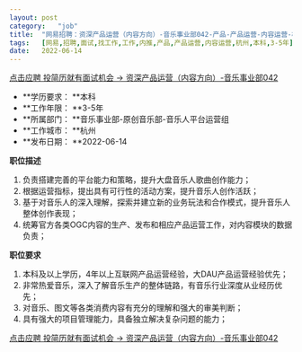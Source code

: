 ```yaml
---
layout:	post
category:	"job"
title:	"网易招聘：资深产品运营（内容方向）-音乐事业部042-产品-产品运营-内容运营-杭州本科3-5年"
tags:	[网易,招聘,面试,找工作,工作,内推,产品,产品运营,内容运营,杭州,本科,3-5年]
date:	2022-06-14
---
```


[点击应聘 投简历就有面试机会 -> 资深产品运营（内容方向）-音乐事业部042](http://mobile.bole.netease.com/bole/boleDetail?id=40888&employeeId=346f03c3cda5f04c&key=all)



- **学历要求： **本科
- **工作年限： **3-5年
- **所属部门： **音乐事业部-原创音乐部-音乐人平台运营组
- **工作城市： **杭州
- **发布日期： **2022-06-14



**职位描述**
1. 负责搭建完善的平台能力和策略，提升大盘音乐人歌曲创作能力； 
2. 根据运营指标，提出具有可行性的活动方案，提升音乐人创作活跃； 
3. 基于对音乐人的深入理解，探索并建立新的业务玩法和合作模式，提升音乐人整体创作表现；
4. 统筹官方各类OGC内容的生产、发布和相应产品运营工作，对内容模块的数据负责；



**职位要求**
1. 本科及以上学历，4年以上互联网产品运营经验，大DAU产品运营经验优先； 
2. 非常热爱音乐，深入了解音乐生产的整体链路，有音乐行业深度从业经历优先；
3. 对音乐、图文等各类消费内容有充分的理解和强大的审美判断；
4. 具有强大的项目管理能力，具备独立解决复杂问题的能力；



[点击应聘 投简历就有面试机会 -> 资深产品运营（内容方向）-音乐事业部042](http://mobile.bole.netease.com/bole/boleDetail?id=40888&employeeId=346f03c3cda5f04c&key=all)